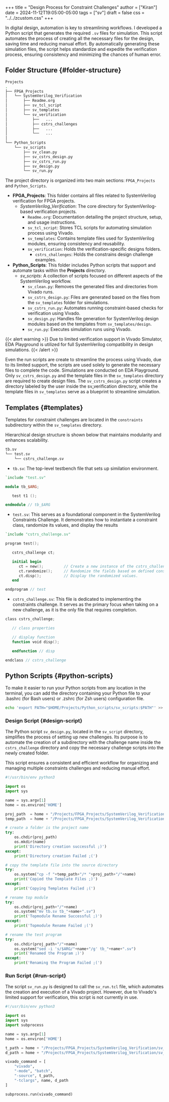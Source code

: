 +++
title = "Design Process for Constraint Challenges"
author = ["Kiran"]
date = 2024-11-12T19:05:00-05:00
tags = ["sv"]
draft = false
css = "../../zcustom.css"
+++

In digital design, automation is key to streamlining workflows. I developed a Python script that generates the required `.sv` files for simulation. This script automates the process of creating all the necessary files for the design, saving time and reducing manual effort. By automatically generating these simulation files, the script helps standardize and expedite the verification process, ensuring consistency and minimizing the chances of human error.


## Folder Structure {#folder-structure}

```bash
Projects
.
├── FPGA_Projects
│   └── SystemVerilog_Verification
│       ├── Readme.org
│       ├── sv_tcl_script
│       ├── sv_templates
│       └── sv_verification
│           ├──   ...
│           ├── cstrs_challenges
│           ├──   ...
│           └──   ...
│
└── Python_Scripts
    └── sv_scripts
        ├── sv_clean.py
        ├── sv_cstrs_design.py
        ├── sv_cstrs_run.py
        ├── sv_design.py
        └── sv_run.py
```

The project directory is organized into two main sections: `FPGA_Projects` and `Python_Scripts`.

-   **FPGA_Projects**: This folder contains all files related to SystemVerilog verification for FPGA projects.
    -   _SystemVerilog_Verification_: The core directory for SystemVerilog-based verification projects.
        -   `Readme.org`: Documentation detailing the project structure, setup, and usage instructions.
        -   `sv_tcl_script`: Stores TCL scripts for automating simulation process using Vivado.
        -   `sv_templates`: Contains template files used for SystemVerilog modules, ensuring consistency and reusability.
        -   `sv_verification`: Holds the verification-specific designs folders.
            -   `cstrs_challenges`: Holds the constrains design challenge examples.
-   **Python_Scripts**: This folder includes Python scripts that support and automate tasks within the **Projects** directory.
    -   _sv_scripts_: A collection of scripts focused on different aspects of the SystemVerilog workflow.
        -   `sv_clean.py`: Removes the generated files and directories from Vivado runs.
        -   `sv_cstrs_design.py`: Files are generated based on the files from the `sv_templates` folder for simulations.
        -   `sv_cstrs_run.py`: Automates running constraint-based checks for verification using Vivado.
        -   `sv_design.py`: Handles file generation for SystemVerilog design modules based on the templates from `sv_templates/design`.
        -   `sv_run.py`: Executes simulation runs using Vivado.

{{< alert warning >}}
Due to limited verification support in Vivado Simulator, EDA Playground is utilized for full SystemVerilog compatibility in design simulations.
{{< /alert >}}

Even the run scripts are create to streamline the process using Vivado, due to its limited support, the scripts are used solely to generate the necessary files to complete the code. Simulations are conducted on EDA Playground. Only `sv_cstrs_design.py` and the template files in the `sv_templates` directory are required to create design files. The `sv_cstrs_design.py` script creates a directory labeled by the user inside the sv_verification directory, while the template files in `sv_templates` serve as a blueprint to streamline simulation.


## Templates {#templates}

Templates for constraint challenges are located in the `constraints` subdirectory within the `sv_templates` directory.

Hierarchical design structure is shown below that maintains modularity and enhances scalability.

```bash
tb.sv
└── test.sv
    └── cstrs_challenge.sv

```

-   `tb.sv`: The top-level testbench file that sets up similation environment.

<!--listend-->

```verilog
`include "test.sv"

module tb_$ARG;

   test t1 ();

endmodule // tb_$ARG
```

-   `test.sv`: This serves as a foundational component in the SystemVerilog Constraints Challenge. It demonstrates how to instantiate a constraint class, randomize its values, and display the results

<!--listend-->

```verilog
`include "cstrs_challenge.sv"

program test();

   cstrs_challenge ct;

   initial begin
      ct = new();         // Create a new instance of the cstrs_challenge class.
      ct.randomize();     // Randomize the fields based on defined constraints.
      ct.disp();          // Display the randomized values.
   end

endprogram // test
```

-   `cstrs_challenge.sv`: This file is dedicated to implementing the constraints challenge. It serves as the primary focus when taking on a new challenge, as it is the only file that requires completion.

<!--listend-->

```verilog
class cstrs_challenge;

   // class properties

   // display function
   function void disp();

   endfunction // disp

endclass // cstrs_challenge
```


## Python Scripts {#python-scripts}

To make it easier to run your Python scripts from any location in the terminal, you can add the directory containing your Python file to your .bashrc (for Bash users) or .zshrc (for Zsh users) configuration file.

```bash
echo 'export PATH="$HOME/Projects/Python_scripts/sv_scripts:$PATH"' >> ~/.zshrc && source ~/.zshrc
```


### Design Script {#design-script}

The Python script `sv_design.py`, located in the `sv_script` directory, simplifies the process of setting up new challenges. Its purpose is to automate the creation of a subdirectory with the challenge name inside the `cstrs_challenge` directory and copy the necessary challenge scripts into the newly created folder.

This script ensures a consistent and efficient workflow for organizing and managing multiple constraints challenges and reducing manual effort.

```python
#!/usr/bin/env python3

import os
import sys

name = sys.argv[1]
home = os.environ['HOME']

proj_path  = home + "/Projects/FPGA_Projects/SystemVerilog_Verification/sv_verification/cstrs_challenges"
temp_path  = home + "/Projects/FPGA_Projects/SystemVerilog_Verification/sv_templates/constraints"

# create a folder is the project name
try:
    os.chdir(proj_path)
    os.mkdir(name)
    print('Directory creation successful ;)')
except:
    print('Directory creation Failed ;(')

# copy the template file into the source directory
try:
    os.system("cp -f "+temp_path+"/* "+proj_path+"/"+name)
    print('Copied the Template Files ;)')
except:
    print('Copying Templates Failed ;(')

# rename top module
try:
    os.chdir(proj_path+"/"+name)
    os.system("mv tb.sv tb_"+name+".sv")
    print('Topmodule Rename Successful ;)')
except:
    print('Topmodule Rename Failed ;(')

# rename the test program
try:
    os.chdir(proj_path+"/"+name)
    os.system("sed -i 's/$ARG/"+name+"/g' tb_"+name+".sv")
    print('Renamed the Program ;)')
except:
    print('Renaming the Program Failed ;(')
```


### Run Script {#run-script}

The script `sv_run.py` is designed to call the `sv_run.tcl` file, which automates the creation and execution of a Vivado project. However, due to Vivado's limited support for verification, this script is not currently in use.

```python
#!/usr/bin/env python3

import os
import sys
import subprocess

name = sys.argv[1]
home = os.environ['HOME']

t_path = home + "/Projects/FPGA_Projects/SystemVerilog_Verification/sv_tcl_script/sv_run.tcl"
d_path = home + "/Projects/FPGA_Projects/SystemVerilog_Verification/sv_verification/"+name

vivado_command = [
    "vivado",
    "-mode", "batch",
    "-source", t_path,
    "-tclargs", name, d_path
]

subprocess.run(vivado_command)
```

